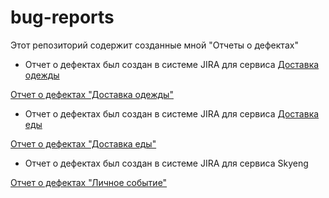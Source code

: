 # bug-reports

Этот репозиторий содержит созданные мной "Отчеты о дефектах"

* Отчет о дефектах был создан в системе JIRA для сервиса [Доставка одежды](https://forms-tasks.herokuapp.com/clothes-delivery)

[Отчет о дефектах "Доставка одежды"](https://skillbox.ru/media/)

* Отчет о дефектах был создан в системе JIRA для сервиса [Доставка еды](https://forms-tasks.herokuapp.com/food-delivery)

[Отчет о дефектах "Доставка еды"](https://skillbox.ru/media/)

* Отчет о дефектах был создан в системе JIRA для сервиса  Skyeng

[Отчет о дефектах "Личное событие"](https://skillbox.ru/media/)